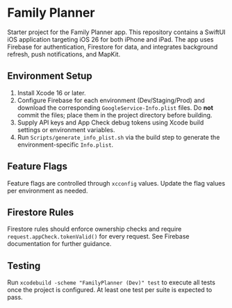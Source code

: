 # Family Planner

Starter project for the Family Planner app. This repository contains a SwiftUI iOS
application targeting iOS 26 for both iPhone and iPad. The app uses Firebase for
authentication, Firestore for data, and integrates background refresh, push
notifications, and MapKit.

## Environment Setup
1. Install Xcode 16 or later.
2. Configure Firebase for each environment (Dev/Staging/Prod) and download the
   corresponding `GoogleService-Info.plist` files. Do **not** commit the files;
   place them in the project directory before building.
3. Supply API keys and App Check debug tokens using Xcode build settings or
   environment variables.
4. Run `Scripts/generate_info_plist.sh` via the build step to generate the
   environment-specific `Info.plist`.

## Feature Flags
Feature flags are controlled through `xcconfig` values. Update the flag values
per environment as needed.

## Firestore Rules
Firestore rules should enforce ownership checks and require
`request.appCheck.tokenValid()` for every request. See Firebase documentation for
further guidance.

## Testing
Run `xcodebuild -scheme "FamilyPlanner (Dev)" test` to execute all tests once the
project is configured. At least one test per suite is expected to pass.

